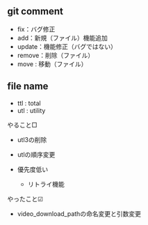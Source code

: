## git comment

- fix：バグ修正
- add：新規（ファイル）機能追加
- update：機能修正（バグではない）
- remove：削除（ファイル）
- move : 移動（ファイル） 

## file name

- ttl : total
- utl : utility


やること□
- utl3の削除
- utlの順序変更

- 優先度低い
  - リトライ機能


やったこと☑
- video_download_pathの命名変更と引数変更
